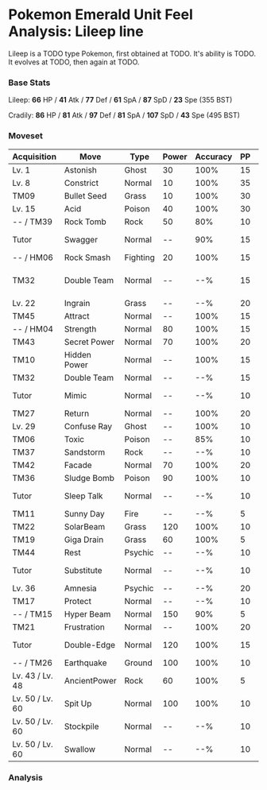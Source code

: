 # Pokemon Emerald Unit Feel Analysis: Lileep line

Lileep is a TODO type Pokemon, first obtained at TODO. It's ability is TODO. It evolves at TODO, then again at TODO.

### Base Stats

Lileep: **66** HP / **41** Atk / **77** Def / **61** SpA / **87** SpD / **23** Spe (355 BST)

Cradily: **86** HP / **81** Atk / **97** Def / **81** SpA / **107** SpD / **43** Spe (495 BST)

### Moveset

|Acquisition    |Move        |Type    |Power|Accuracy|PP |Notes                    |
|---            |---         |---     |---  |---     |---|---                      |
|Lv. 1          |Astonish    |Ghost   |30   |100%    |15 |                         |
|Lv. 8          |Constrict   |Normal  |10   |100%    |35 |                         |
|TM09           |Bullet Seed |Grass   |10   |100%    |30 |                         |
|Lv. 15         |Acid        |Poison  |40   |100%    |30 |                         |
|-- / TM39      |Rock Tomb   |Rock    |50   |80%     |10 |                         |
|Tutor          |Swagger     |Normal  |--   |90%     |15 |Emerald only             |
|-- / HM06      |Rock Smash  |Fighting|20   |100%    |15 |                         |
|TM32           |Double Team |Normal  |--   |--%     |15 |Buy at Game Corner       |
|Lv. 22         |Ingrain     |Grass   |--   |--%     |20 |                         |
|TM45           |Attract     |Normal  |--   |100%    |15 |                         |
|-- / HM04      |Strength    |Normal  |80   |100%    |15 |                         |
|TM43           |Secret Power|Normal  |70   |100%    |20 |                         |
|TM10           |Hidden Power|Normal  |--   |100%    |15 |                         |
|TM32           |Double Team |Normal  |--   |--%     |15 |                         |
|Tutor          |Mimic       |Normal  |--   |--%     |10 |Emerald only             |
|TM27           |Return      |Normal  |--   |100%    |20 |                         |
|Lv. 29         |Confuse Ray |Ghost   |--   |100%    |10 |                         |
|TM06           |Toxic       |Poison  |--   |85%     |10 |                         |
|TM37           |Sandstorm   |Rock    |--   |--%     |10 |                         |
|TM42           |Facade      |Normal  |70   |100%    |20 |                         |
|TM36           |Sludge Bomb |Poison  |90   |100%    |10 |                         |
|Tutor          |Sleep Talk  |Normal  |--   |--%     |10 |Emerald only             |
|TM11           |Sunny Day   |Fire    |--   |--%     |5  |                         |
|TM22           |SolarBeam   |Grass   |120  |100%    |10 |                         |
|TM19           |Giga Drain  |Grass   |60   |100%    |5  |                         |
|TM44           |Rest        |Psychic |--   |--%     |10 |                         |
|Tutor          |Substitute  |Normal  |--   |--%     |10 |Emerald only             |
|Lv. 36         |Amnesia     |Psychic |--   |--%     |20 |                         |
|TM17           |Protect     |Normal  |--   |--%     |10 |                         |
|-- / TM15      |Hyper Beam  |Normal  |150  |90%     |5  |                         |
|TM21           |Frustration |Normal  |--   |100%    |20 |                         |
|Tutor          |Double-Edge |Normal  |120  |100%    |15 |Emerald only             |
|-- / TM26      |Earthquake  |Ground  |100  |100%    |10 |                         |
|Lv. 43 / Lv. 48|AncientPower|Rock    |60   |100%    |5  |                         |
|Lv. 50 / Lv. 60|Spit Up     |Normal  |100  |100%    |10 |                         |
|Lv. 50 / Lv. 60|Stockpile   |Normal  |--   |--%     |10 |                         |
|Lv. 50 / Lv. 60|Swallow     |Normal  |--   |--%     |10 |                         |

### Analysis